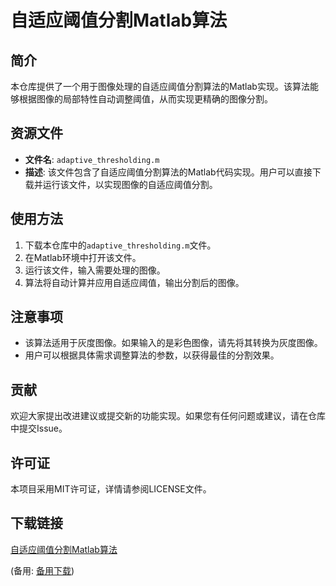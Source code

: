# 自适应阈值分割Matlab算法

## 简介

本仓库提供了一个用于图像处理的自适应阈值分割算法的Matlab实现。该算法能够根据图像的局部特性自动调整阈值，从而实现更精确的图像分割。

## 资源文件

- **文件名**: `adaptive_thresholding.m`
- **描述**: 该文件包含了自适应阈值分割算法的Matlab代码实现。用户可以直接下载并运行该文件，以实现图像的自适应阈值分割。

## 使用方法

1. 下载本仓库中的`adaptive_thresholding.m`文件。
2. 在Matlab环境中打开该文件。
3. 运行该文件，输入需要处理的图像。
4. 算法将自动计算并应用自适应阈值，输出分割后的图像。

## 注意事项

- 该算法适用于灰度图像。如果输入的是彩色图像，请先将其转换为灰度图像。
- 用户可以根据具体需求调整算法的参数，以获得最佳的分割效果。

## 贡献

欢迎大家提出改进建议或提交新的功能实现。如果您有任何问题或建议，请在仓库中提交Issue。

## 许可证

本项目采用MIT许可证，详情请参阅LICENSE文件。

## 下载链接
[自适应阈值分割Matlab算法](https://pan.quark.cn/s/d322a97f7ac3) 

(备用: [备用下载](https://pan.baidu.com/s/1by0jjCuEVg1aYYQU-U_ieg?pwd=q31f))
